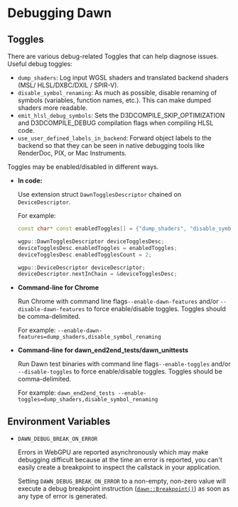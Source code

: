 # Debugging Dawn

## Toggles
There are various debug-related Toggles that can help diagnose issues. Useful debug toggles:
 - `dump_shaders`: Log input WGSL shaders and translated backend shaders (MSL/ HLSL/DXBC/DXIL / SPIR-V).
 - `disable_symbol_renaming`: As much as possible, disable renaming of symbols (variables, function names, etc.). This can make dumped shaders more readable.
 - `emit_hlsl_debug_symbols`: Sets the D3DCOMPILE_SKIP_OPTIMIZATION and D3DCOMPILE_DEBUG compilation flags when compiling HLSL code.
 - `use_user_defined_labels_in_backend`: Forward object labels to the backend so that they can be seen in native debugging tools like RenderDoc, PIX, or Mac Instruments.

Toggles may be enabled/disabled in different ways.

- **In code:**

  Use extension struct `DawnTogglesDescriptor` chained on `DeviceDescriptor`.

  For example:
  ```c++
  const char* const enabledToggles[] = {"dump_shaders", "disable_symbol_renaming"};

  wgpu::DawnTogglesDescriptor deviceTogglesDesc;
  deviceTogglesDesc.enabledToggles = enabledToggles;
  deviceTogglesDesc.enabledTogglesCount = 2;

  wgpu::DeviceDescriptor deviceDescriptor;
  deviceDescriptor.nextInChain = &deviceTogglesDesc;
  ```

- **Command-line for Chrome**

  Run Chrome with command line flags`--enable-dawn-features` and/or `--disable-dawn-features` to force enable/disable toggles. Toggles should be comma-delimited.

  For example:
  `--enable-dawn-features=dump_shaders,disable_symbol_renaming`

- **Command-line for dawn_end2end_tests/dawn_unittests**

  Run Dawn test binaries with command line flags`--enable-toggles` and/or `--disable-toggles` to force enable/disable toggles. Toggles should be comma-delimited.

  For example:
  `dawn_end2end_tests --enable-toggles=dump_shaders,disable_symbol_renaming`

## Environment Variables

 - `DAWN_DEBUG_BREAK_ON_ERROR`

    Errors in WebGPU are reported asynchronously which may make debugging difficult because at the time an error is reported, you can't easily create a breakpoint to inspect the callstack in your application.

    Setting `DAWN_DEBUG_BREAK_ON_ERROR` to a non-empty, non-zero value will execute a debug breakpoint
    instruction ([`dawn::Breakpoint()`](https://source.chromium.org/chromium/chromium/src/+/main:third_party/dawn/src/dawn/common/Assert.cpp?q=dawn::Breakpoint)) as soon as any type of error is generated.
